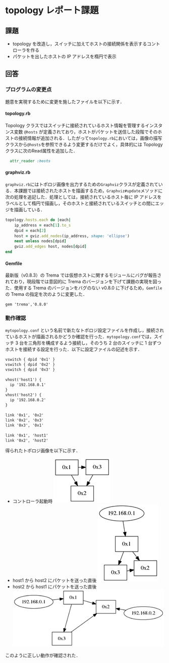 # topology レポート課題

## 課題

* topology を改造し，スイッチに加えてホストの接続関係を表示するコントローラを作る
* パケットを出したホストの IP アドレスを楕円で表示

## 回答
### プログラムの変更点
題意を実現するために変更を施したファイルを以下に示す．

#### topology.rb
Topology クラスではスイッチに接続されているホスト情報を管理するインスタンス変数 `@hosts` が定義されており，ホストがパケットを送信した段階でそのホストの接続情報が追加される．したがって`topology.rb`においては，画像の描写クラスから`@hosts`を参照できるよう変更するだけでよく，具体的には Topology クラスに次のRead属性を追加した．

```ruby
  attr_reader :hosts
```

#### graphviz.rb
`graphviz.rb`にはトポロジ画像を出力するための`Graphviz`クラスが定義されている．本課題では接続されたホストを描画するため，`Graphviz#update`メソッドに次の処理を追記した．処理としては，接続されているホスト毎に IP アドレスをラベルとして楕円で描画し，そのホストと接続されているスイッチとの間にエッジを描画している．

```ruby
topology.hosts.each do |each|
	ip_address = each[1].to_s
	dpid = each[2]
	host = gviz.add_nodes(ip_address, shape: 'ellipse')
	next unless nodes[dpid]
	gviz.add_edges host, nodes[dpid]
end
```

#### Gemfile
最新版（v0.8.3）の Trema では仮想ホストに関するモジュールにバグが報告されており，現段階では意図的に Trema のバージョンを下げて課題の実現を図った．使用する Trema のバージョンをバグのない v0.8.0 に下げるため，`Gemfile` の Trema の指定を次のように変更した．

```
gem 'trema','0.8.0'
```

### 動作確認
`mytopology.conf` という名前で新たなトポロジ設定ファイルを作成し，接続されているホストが描画されるかどうか確認を行った．`mytopology.conf`では，スイッチ 3 台を三角形を構成するよう接続し，そのうち 2 台のスイッチに 1 台ずつホストを接続する設定を行った．以下に設定ファイルの記述を示す．

```
vswitch { dpid '0x1' }
vswitch { dpid '0x2' }
vswitch { dpid '0x3' }

vhost('host1') {
  ip '192.168.0.1'
} 
vhost('host2') {
  ip '192.168.0.2'
}

link '0x1', '0x2'
link '0x2', '0x3'
link '0x3', '0x1'

link '0x1', 'host1'
link '0x2', 'host2'
```

得られたトポロジ画像を以下に示す．

* コントローラ起動時
![コントローラ起動時](./img/topology_0.png)
* host1 から host2 にパケットを送った直後
![host1 から host2 にパケットを送った直後](./img/topology_1.png)
* host2 から host1 にパケットを送った直後
![host2 から host1 にパケットを送った直後](./img/topology_2.png)

このように正しい動作が確認された．
